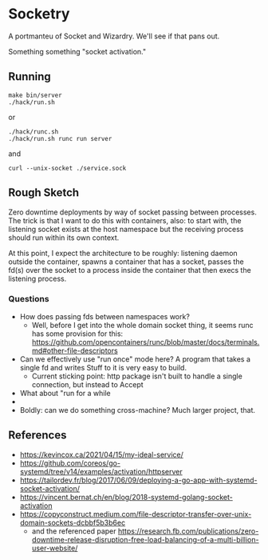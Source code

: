 # Socketry

A portmanteu of Socket and Wizardry. We'll see if that pans out.

Something something "socket activation."

## Running

```
make bin/server
./hack/run.sh
```

or

```
./hack/runc.sh
./hack/run.sh runc run server
```

and

```
curl --unix-socket ./service.sock
```

## Rough Sketch

Zero downtime deployments by way of socket passing between processes. The trick is that I want to do this with containers, also: to start with, the listening socket exists at the host namespace but the receiving process should run within its own context.

At this point, I expect the architecture to be roughly: listening daemon outside the container, spawns a container that has a socket, passes the fd(s) over the socket to a process inside the container that then execs the listening process.

### Questions

- How does passing fds between namespaces work?
  - Well, before I get into the whole domain socket thing, it seems runc has some provision for this: https://github.com/opencontainers/runc/blob/master/docs/terminals.md#other-file-descriptors
- Can we effectively use "run once" mode here? A program that takes a single fd and writes Stuff to it is very easy to build.
  - Current sticking point: http package isn't built to handle a single connection, but instead to Accept
- What about "run for a while
- <something forgotten here>
- Boldly: can we do something cross-machine? Much larger project, that.

## References

- https://kevincox.ca/2021/04/15/my-ideal-service/
- https://github.com/coreos/go-systemd/tree/v14/examples/activation/httpserver
- https://tailordev.fr/blog/2017/06/09/deploying-a-go-app-with-systemd-socket-activation/
- https://vincent.bernat.ch/en/blog/2018-systemd-golang-socket-activation
- https://copyconstruct.medium.com/file-descriptor-transfer-over-unix-domain-sockets-dcbbf5b3b6ec
  - and the referenced paper https://research.fb.com/publications/zero-downtime-release-disruption-free-load-balancing-of-a-multi-billion-user-website/
